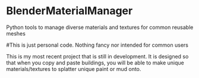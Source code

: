 # BlenderMaterialManager
Python tools to manage diverse materials and textures for common reusable meshes

#This is just personal code. Nothing fancy nor intended for common users

This is my most recent project that is still in development. It is designed so that when you copy and paste buildings, you will be able to make unique materials/textures to splatter unique paint or mud onto.
